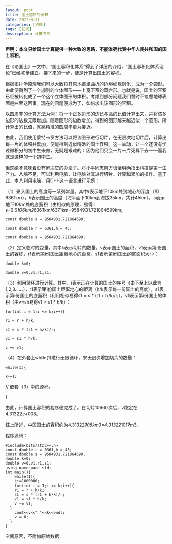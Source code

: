 ```yaml
---
layout: post
title: 国土容积的计算
date: 2023-8-11
categories: [初成]
tags: [初成]
description: 计算方式
---
```


**声明：本文只给国土计算提供一种大致的思路，不能准确代表中华人民共和国的国土容积。**

在《论国土》一文中，“国土容积化体系”得到了详细的介绍，“国土容积化体系理论”已经初步建立。接下来的一步，便是计算出国土的容积。

根据拓扑学原理我们可以大致将其原本蜿蜒曲折的边境线规则化，成为一个圆形。由此便得到了一个规则的立体图形——上宽下窄的圆台形。也就是说，国土的容积已经被转化成了一个这个立体图形的体积。考虑到部分问题我们暂时不考虑地球表面是曲面这回事。现在的问题便成为了，如何求出该图形的容积。

以圆周率的计算方法为例：将一个正多边形的边长与高的比值计算出来，并将该多边形的边数无限增加。随着图形的边数增加，得到的图形越来越近似一个圆形。所计算出的比值，就离精准的圆周率更为接近。

由此，我们使用蒙特卡罗方法可以将该图形进行切片，在无限次地切片后，计算出每一片的体积并累加，便能得到近似精确的国土容积。这一举动，让一个还没有学过微积分的初中生来做，无疑是艰难的：因为他们只会一片一片死算下去——而我就是这样的一个初中生。

但这绝不意味着没有解决它的办法了。邓小平同志南方谈话明确指出科技是第一生产力。人脑不足，可以利用电脑，让电脑对其进行切片、计算和累加的操作。基于此，本人利用电脑，用C++这一语言进行示例：		

（1）录入国土的高度等一系列常量。其中r表示地下10km处到地心的深度（即6361km），h表示国土的高度（海平面下10km到海拔35km，共计45km），s表示地下10km处的底面积（由相似的原理，易得：s=9.6*106km2*6361km/6371km=9584931.721864699km;

    const double s = 9584931.721864699;
    
    const double r = 6361,h = 45;		

    const double s = 9584931.721864699;

（2）定义临时的变量。其中k表示切片的数量，v表示国土的面积，v1表示第i份国土的容积，r1表示第i份国土距离地心的距离，s1表示第i份国土的底面积大小：

    double k=0;

    double v=0,v1,r1,s1;

（3）利用循环进行计算。其中，i表示正在计算的国土的序号（由下至上以此为1,2,3……），r1表示第i份国土距离地心的距离（h/k表示每一份国土的高度），s1表示第i份国土的底面积（利用相似易得s1 = s * (r1 + h/k)/r;），v1表示第i份国土的体积（由v=sh易得v1 = s1 * h/k）：

    for(int i = 1;i <= k;i++){

    r1 = r + h/k;

    s1 = s * (r1 + h/k)/r;

    v1 = s1 * h/k;	

    v += v1;

（4）在外套上while(1)进行无限循环，来无限次增加切片的数量：

    while(1){

    k+=1;

//	嵌套（3）中的源码。

}

由此，计算国土容积的程序便完成了。在切片10660次后，v稳定在4.31322e+008。

综上所述，中国国土的容积约为4.31322*108km3=4.31322*1017m3.

程序源码：


    #include<bits/stdc++.h>
    const double r = 6361,h = 45;
    const double s = 9584931.721864699;
    double k=0;
    double v=0,v1,r1,s1;
    using namespace std;
    int main(){
	    while(1){
	    k+=1000000;
	    for(int i = 1;i <= k;i++){
	    r1 = r + h/k;
	    s1 = s * (r1 + h/k)/r;
	    v1 = s1 * h/k;
	    v += v1;
      }			    
	    cout<<v<<" "<<k<<endl;
	    v = 0;
      }
    }
		


空间原因，不附加原始数据
